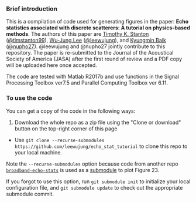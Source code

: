 ### Brief introduction

This is a compilation of code used for generating figures in the paper: **Echo statistics associated with discrete scatterers: A tutorial on physics-based methods**. The authors of this paper are [Timothy K. Stanton](https://www.whoi.edu/profile/tstanton/) ([@timstanton99](https://github.com/timstanton99)), [Wu-Jung Lee](https://leewujung.github.io/) ([@leewujung](https://github.com/leewujung)), and [Kyungmin Baik](mailto:kbaik@kriss.re.kr) ([@nupho27](https://github.com/nupho27)). @leewujung and @nupho27 jointly contribute to this repository. The paper is re-submitted to the Journal of the Acoustical Society of America (JASA) after the first round of review and a PDF copy will be uploaded here once accepted.

The code are tested with Matlab R2017b and use functions in the Signal Processing Toolbox ver7.5 and Parallel Computing Toolbox ver 6.11.

### To use the code

You can get a copy of the code in the following ways:
  1. Download the whole repo as a zip file using the "Clone or download" button on the top-right corner of this page
  - Use `git clone --recurse-submodules https://github.com/leewujung/echo_stat_tutorial` to clone this repo to your local machine.

  Note the `--recurse-submodules` option because code from another repo [`broadband-echo-stats`](https://github.com/leewujung/broadband-echo-stats) is used as a [submodule](https://git-scm.com/book/en/v2/Git-Tools-Submodules) to plot Figure 23.

  If you forgot to use this option, run `git submodule init` to initialize your local configuration file, and `git submodule update` to check out the appropriate submodule commit.
